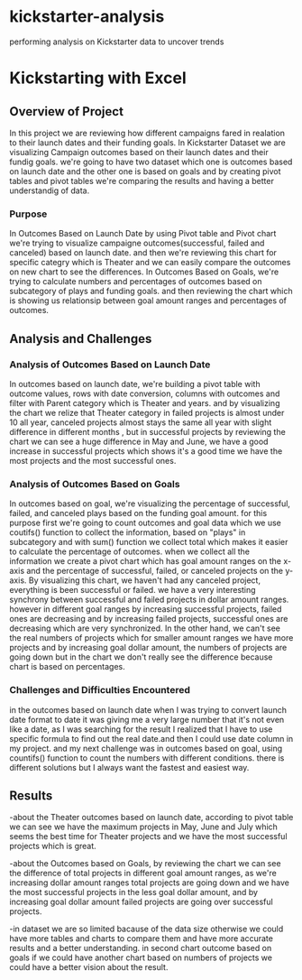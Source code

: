 # kickstarter-analysis
performing analysis on Kickstarter data to uncover trends
# Kickstarting with Excel

## Overview of Project
In this project we are reviewing how different campaigns fared in realation to their launch dates and their funding goals.
In Kickstarter Dataset we are visualizing Campaign outcomes based on their launch dates and their fundig goals. we're going to have two dataset which one is outcomes based on launch date and the other one is based on goals and by creating pivot tables and pivot tables we're comparing the results and having a better understandig of data.

### Purpose
In Outcomes Based on Launch Date by using Pivot table and Pivot chart we're trying to visualize campaigne outcomes(successful, failed and canceled) based on launch date. and then we're reviewing this chart for specific categry which is Theater and we can easily compare the outcomes on new chart to see the differences.
In Outcomes Based on Goals, we're trying to calculate numbers and percentages of outcomes based on subcategory of plays and funding goals. and then reviewing the chart which is showing us relationsip between goal amount ranges and percentages of outcomes.

## Analysis and Challenges

### Analysis of Outcomes Based on Launch Date
In outcomes based on launch date, we're building a pivot table with outcome values, rows with date conversion, columns with outcomes and filter with Parent category which is Theater and years. and by visualizing the chart we relize that Theater category in failed projects is almost under 10 all year, canceled projects almost stays the same all year with slight difference in different months , but in successful projects by reviewing the chart we can see a huge difference in May and June, we have a good increase in successful projects which shows it's a good time we have the most projects and the most successful ones.

### Analysis of Outcomes Based on Goals
In outcomes based on goal, we're visualizing the percentage of successful, failed, and canceled plays based on the funding goal amount. for this purpose first we're going to count outcomes and goal data which we use coutifs() function to collect the information, based on "plays" in subcategory and with sum() function we collect total which makes it easier to calculate the percentage of outcomes. when we collect all the information we create a pivot chart which has goal amount ranges on the x-axis and the percentage of successful, failed, or canceled projects on the y-axis. 
By visualizing this chart, we haven't had any canceled project, everything is been successful or failed. we have a very interesting synchrony between successful and failed projects in dollar amount ranges. however in different goal ranges by increasing successful projects, failed ones are decreasing and by increasing failed projects, successful ones are decreasing which are very synchronized.
In the other hand, we can't see the real numbers of projects which for smaller amount ranges we have more projects and by increasing goal dollar amount, the numbers of projects are going down but in the chart we don't really see the difference because chart is based on percentages. 

### Challenges and Difficulties Encountered
in the outcomes based on launch date when I was trying to convert launch date format to date it was giving me a very large number that it's not even like a date, as I was searching for the result I realized that I have to use specific formula to find out the real date.and then I could use date column in my project.
and my next challenge was in outcomes based on goal, using countifs() function to count the numbers with different conditions. there is different solutions but I always want the fastest and easiest way.

## Results
-about the Theater outcomes based on launch date, according to pivot table we can see we have the maximum projects in May, June and July which seems the best time for Theater projects and we have the most successful projects which is great.

-about the Outcomes based on Goals, by reviewing the chart we can see the difference of total projects in different goal amount ranges, as we're increasing dollar amount ranges total projects are going down and we have the most successful projects in the less goal dollar amount, and by increasing goal dollar amount failed projects are going over successful projects.

-in dataset we are so limited bacause of the data size otherwise we could have more tables and charts to compare them and have more accurate results and a better understanding. in second chart outcome based on goals if we could have another chart based on numbers of projects we could have a better vision about the result.
